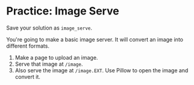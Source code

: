 # Practice: Image Serve
Save your solution as `image_serve`.

You're going to make a basic image server.
It will convert an image into different formats.

1. Make a page to upload an image.
1. Serve that image at `/image`.
1. Also serve the image at `/image.EXT`.
Use Pillow to open the image and convert it.
